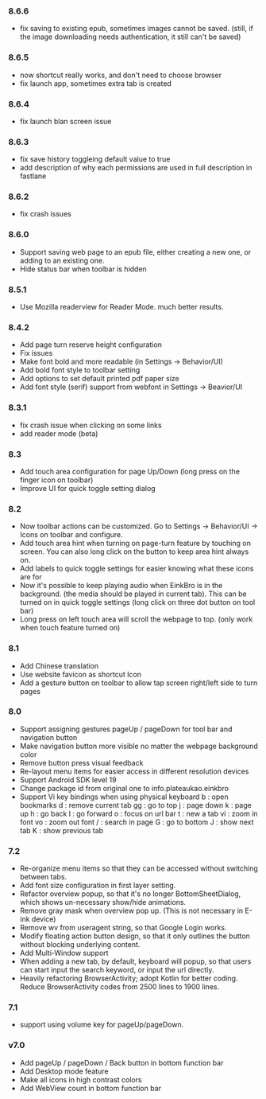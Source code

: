 ### 8.6.6

- fix saving to existing epub, sometimes images cannot be saved.
(still, if the image downloading needs authentication, it still can't be saved)

### 8.6.5

- now shortcut really works, and don't need to choose browser
- fix launch app, sometimes extra tab is created

### 8.6.4

- fix launch blan screen issue

### 8.6.3

- fix save history toggleing default value to true
- add description of why each permissions are used in full description in fastlane

### 8.6.2

- fix crash issues

### 8.6.0

- Support saving web page to an epub file, either creating a new one, or adding to an existing one.
- Hide status bar when toolbar is hidden

### 8.5.1

- Use Mozilla readerview for Reader Mode. much better results.

### 8.4.2

- Add page turn reserve height configuration
- Fix issues
- Make font bold and more readable (in Settings -> Behavior/UI)
- Add bold font style to toolbar setting
- Add options to set default printed pdf paper size
- Add font style (serif) support from webfont in Settings -> Beavior/UI



### 8.3.1

- fix crash issue when clicking on some links
- add reader mode (beta)

### 8.3

- Add touch area configuration for page Up/Down (long press on the finger icon on toolbar)
- Improve UI for quick toggle setting dialog

### 8.2

- Now toolbar actions can be customized. Go to Settings -> Behavior/UI -> Icons on toolbar and configure.
- Add touch area hint when turning on page-turn feature by touching on screen. You can also long click on the button to keep area hint always on.
- Add labels to quick toggle settings for easier knowing what these icons are for
- Now it's possible to keep playing audio when EinkBro is in the background. (the media should be played in current tab). This can be turned on in quick toggle settings (long click on three dot button on tool bar)
- Long press on left touch area will scroll the webpage to top. (only work when touch feature turned on)

### 8.1
- Add Chinese translation
- Use website favicon as shortcut Icon
- Add a gesture button on toolbar to allow tap screen right/left side to turn pages

### 8.0
- Support assigning gestures pageUp / pageDown for tool bar and navigation button
- Make navigation button more visible no matter the webpage background color
- Remove button press visual feedback
- Re-layout menu items for easier access in different resolution devices
- Support Android SDK level 19
- Change package id from original one to info.plateaukao.einkbro
- Support Vi key bindings when using physical keyboard
b : open bookmarks
d : remove current tab
gg : go to top
j : page down
k : page up
h : go back
l : go forward
o : focus on url bar
t : new a tab
vi : zoom in font
vo : zoom out font
/ : search in page
G : go to bottom
J : show next tab
K : show previous tab


### 7.2
- Re-organize menu items so that they can be accessed without switching between tabs.
- Add font size configuration in first layer setting.
- Refactor overview popup, so that it's no longer BottomSheetDialog, which shows un-necessary show/hide animations.
- Remove gray mask when overview pop up. (This is not necessary in E-ink device)
- Remove wv from useragent string, so that Google Login works.
- Modify floating action button design, so that it only outlines the button without blocking underlying content.
- Add Multi-Window support
- When adding a new tab, by default, keyboard will popup, so that users can start input the search keyword, or input the url directly.
- Heavily refactoring BrowserActivity; adopt Kotlin for better coding. Reduce BrowserActivity codes from 2500 lines to 1900 lines.

### 7.1
- support using volume key for pageUp/pageDown.

### v7.0
- Add pageUp / pageDown / Back button in bottom function bar
- Add Desktop mode feature
- Make all icons in high contrast colors
- Add WebView count in bottom function bar
